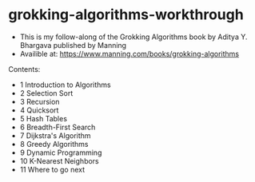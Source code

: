 # grokking-algorithms-workthrough
- This is my follow-along of the Grokking Algorithms book by Aditya Y. Bhargava published by Manning
- Availible at: https://www.manning.com/books/grokking-algorithms

Contents:
- 1&nbsp;Introduction to Algorithms
- 2&nbsp;Selection Sort
- 3&nbsp;Recursion
- 4&nbsp;Quicksort
- 5&nbsp;Hash Tables
- 6&nbsp;Breadth-First Search
- 7&nbsp;Dijkstra's Algorithm
- 8&nbsp;Greedy Algorithms
- 9&nbsp;Dynamic Programming
- 10&nbsp;K-Nearest Neighbors
- 11&nbsp;Where to go next
